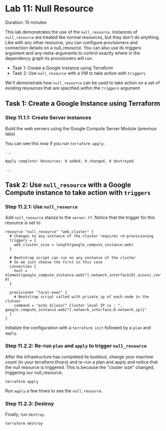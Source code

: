 # Lab 11: Null Resource

Duration: 15 minutes

This lab demonstrates the use of the `null_resource`. Instances of `null_resource` are treated like normal resources, but they don't do anything. Like with any other resource, you can configure provisioners and connection details on a null_resource. You can also use its triggers argument and any meta-arguments to control exactly where in the dependency graph its provisioners will run.

- Task 1: Create a Google Instance using Terraform
- Task 2: Use `null_resource` with a VM to take action with `triggers`.

We'll demonstrate how `null_resource` can be used to take action on a set of existing resources that are specified within the `triggers` argument


## Task 1: Create a Google Instance using Terraform
### Step 11.1.1: Create Server instances

Build the web servers using the Google Compute Server Module (previous labs)

You can see this now if you run `terraform apply`:

```text
...

Apply complete! Resources: 0 added, 0 changed, 0 destroyed.

...
```


## Task 2: Use `null_resource` with a Google Compute instance to take action with `triggers`
### Step 11.2.1: Use `null_resource`

Add `null_resource` stanza to the `server.tf`.  Notice that the trigger for this resource is set to 

```hcl
resource "null_resource" "web_cluster" {
  # Changes to any instance of the cluster requires re-provisioning
  triggers = {
    web_cluster_size = length(google_compute_instance.web)
  }

  # Bootstrap script can run on any instance of the cluster
  # So we just choose the first in this case
  connection {
    host = element(google_compute_instance.web[*].network_interface[0].access_config[0].nat_ip, 0)
  }

  provisioner "local-exec" {
    # Bootstrap script called with private_ip of each node in the clutser
    command = "echo ${join(" Cluster local IP is : ", google_compute_instance.web[*].network_interface.0.network_ip)}"
  }
}
```
Initialize the configuration with a `terraform init` followed by a `plan` and `apply`.

### Step 11.2.2: Re-run `plan` and `apply` to trigger `null_resource`
After the infrastructure has completed its buildout, change your machine count (in your terraform.tfvars) and re-run a plan and apply and notice that the null resource is triggered.  This is because the "cluster size" changed, triggering our null_resource.

```shell
terraform apply
```

Run `apply` a few times to see the `null_resource`.

### Step 11.2.3: Destroy
Finally, run `destroy`.

```shell
terraform destroy
```
